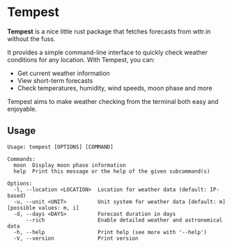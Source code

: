 # Tempest
**Tempest** is a nice little rust package that fetches forecasts from wttr.in without the fuss.

It provides a simple command-line interface to quickly check weather conditions for any location. With Tempest, you can:

- Get current weather information
- View short-term forecasts
- Check temperatures, humidity, wind speeds, moon phase and more

Tempest aims to make weather checking from the terminal both easy and enjoyable.

## Usage ##
```
Usage: tempest [OPTIONS] [COMMAND]

Commands:
  moon  Display moon phase information
  help  Print this message or the help of the given subcommand(s)

Options:
  -l, --location <LOCATION>  Location for weather data (default: IP-based)
  -u, --unit <UNIT>          Unit system for weather data [default: m] [possible values: m, i]
  -d, --days <DAYS>          Forecast duration in days
      --rich                 Enable detailed weather and astronomical data
  -h, --help                 Print help (see more with '--help')
  -V, --version              Print version
```
